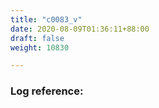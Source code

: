 ```yaml
---
title: "c0083_v"
date: 2020-08-09T01:36:11+88:00
draft: false
weight: 10830

---
```


### Log reference: <no value>

```
